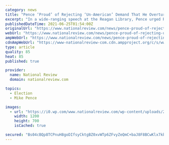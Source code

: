 ```yaml
---
category: news
title: "Pence ‘Proud’ of Rejecting ‘Un-American’ Demand That He Overturn Election Results"
excerpt: "In a wide-ranging speech at the Reagan Library, Pence urged Republicans to continue the policies of former president Donald Trump alongside more traditional conservative priorities."
publishedDateTime: 2021-06-25T01:54:00Z
originalUrl: "https://www.nationalreview.com/news/pence-proud-of-rejecting-un-american-demand-that-he-overturn-election-results/"
webUrl: "https://www.nationalreview.com/news/pence-proud-of-rejecting-un-american-demand-that-he-overturn-election-results/"
ampWebUrl: "https://www.nationalreview.com/news/pence-proud-of-rejecting-un-american-demand-that-he-overturn-election-results/amp/"
cdnAmpWebUrl: "https://www-nationalreview-com.cdn.ampproject.org/c/s/www.nationalreview.com/news/pence-proud-of-rejecting-un-american-demand-that-he-overturn-election-results/amp/"
type: article
quality: 85
heat: 85
published: true

provider:
  name: National Review
  domain: nationalreview.com

topics:
  - Election
  - Mike Pence

images:
  - url: "https://i0.wp.com/www.nationalreview.com/wp-content/uploads/2021/01/Mike-Pence-5.jpg?fit=1200%2C700&ssl=1"
    width: 1200
    height: 700
    isCached: true

secured: "Bs04cBQp8TCPnuH8goDIfsyCktgBZ0xvWTp6ZFvyZeQmC+baJ8F8BCwKlx7kbdVoD1PJogmuXuibMKI71nx+KwlHN2E5eZbzMBpmHCY0tywbU49eSCIyobz5MFic+pE6nMqfaNaKJJtkQmjoKZCksoLHjEY188bBGN9Z0MDctpOtMMjyARqzp6rnFR89k982A3pEGYgvYoqm9gR+PypSFEAf2m/wo5hBrLdcdnTDUi2OMF595s88amlS4PbuWZUcNXm1ZbUG2ZUCWvbmzEeYdXsFLilkOns10IW10j6B4M/MoI+LKyUwchKqjRSEGl48ygWNT6Q65O9KOzQMhwes66jGZNO82CXFEY5D+gJiElg=;/jyFptTbBQBImPVZ1NwyoQ=="
---
```


